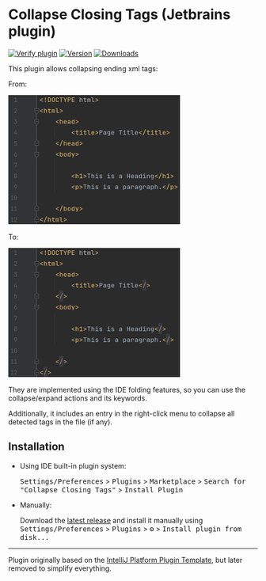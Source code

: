 # Collapse Closing Tags (Jetbrains plugin)

[![Verify plugin](https://github.com/TrianguloY/CollapseClosingTags/actions/workflows/verify.yml/badge.svg)](https://github.com/TrianguloY/CollapseClosingTags/actions/workflows/verify.yml)
[![Version](https://img.shields.io/jetbrains/plugin/v/18020.svg)](https://plugins.jetbrains.com/plugin/18020)
[![Downloads](https://img.shields.io/jetbrains/plugin/d/18020.svg)](https://plugins.jetbrains.com/plugin/18020)

<!-- Plugin description -->
This plugin allows collapsing ending xml tags:

From:

![pre](https://github.com/TrianguloY/CollapseClosingTags/blob/main/pre.png?raw=true)

To:

![post](https://github.com/TrianguloY/CollapseClosingTags/blob/main/post.png?raw=true)

They are implemented using the IDE folding features, so you can use the collapse/expand actions and its keywords.

Additionally, it includes an entry in the right-click menu to collapse all detected tags in the file (if any).
<!-- Plugin description end -->

## Installation

- Using IDE built-in plugin system:

  <kbd>Settings/Preferences</kbd> > <kbd>Plugins</kbd> > <kbd>Marketplace</kbd> > <kbd>Search for "Collapse Closing
  Tags"</kbd> >
  <kbd>Install Plugin</kbd>

- Manually:

  Download the [latest release](https://github.com/TrianguloY/CollapseClosingTags/releases/latest) and install it manually using
  <kbd>Settings/Preferences</kbd> > <kbd>Plugins</kbd> > <kbd>⚙️</kbd> > <kbd>Install plugin from disk...</kbd>

---
Plugin originally based on the [IntelliJ Platform Plugin Template](https://github.com/JetBrains/intellij-platform-plugin-template), but later removed to simplify everything.
